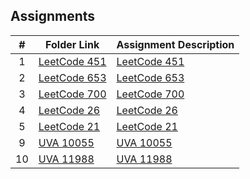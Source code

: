 ## Assignments
|  #  | Folder Link                            | Assignment Description                               |
| :-: | -------------------------------------- | ---------------------------------------------------- |
|  1  | [LeetCode 451](./LeetCode/Problem451) | [LeetCode 451](./LeetCode/Problem451) |
|  2  | [LeetCode 653](./LeetCode/Problem653) | [LeetCode 653](./LeetCode/Problem653)  |
|  3  | [LeetCode 700](./LeetCode/Problem700) | [LeetCode 700](./LeetCode/Problem700)      |
|  4  | [LeetCode 26](./LeetCode/Problem26) | [LeetCode 26](./LeetCode/Problem26)      |
|  5  | [LeetCode 21](./LeetCode/Problem21) | [LeetCode 21](./LeetCode/Problem21)      |
|  9  | [UVA 10055](./UVAJudge/10055) | [UVA 10055](./UVAJudge/10055)       |
|  10  | [UVA 11988](./UVAJudge/11988) | [UVA 11988](./UVAJudge/11988)       |

